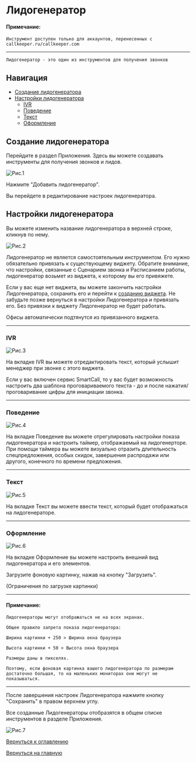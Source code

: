 # Лидогенератор

#### Примечание:
`Инструмент доступен только для аккаунтов, перенесенных с callkeeper.ru/callkeeper.com`
________

`Лидогенератор - это один из инструментов для получения звонков`

## Навигация


* [Создание лидогенератора](#создание-лидогенератора)
* [Настройки лидогенератора](#настройки-лидогенератора)
  * [IVR](#ivr)
  * [Поведение](#поведение)
  * [Текст](#текст)
  * [Оформление](#оформление)

## Создание лидогенератора

Перейдите в раздел Приложения. Здесь вы можете создавать инструменты для получения звонков и лидов.

![Рис.1](images/apps_new.png)

Нажмите "Добавить лидогенератор".

Вы перейдете в редактирование настроек лидогенератора.

## Настройки лидогенератора

Вы можете изменить название лидогенератора в верхней строке, кликнув по нему.

![Рис.2](images/leadgen_new.png)

Лидогенератор не является самостоятельным инструментом. Его нужно обязательно привязать к существующему виджету. Обратите внимание, что настройки, связанные с Сценарием звонка и Расписанием работы, лидогенератор возьмет из виджета, к которому вы его привяжете.

Если у вас еще нет виджета, вы можете закончить настройки Лидогенератора, сохранить его и перейти к [созданию виджета](/documentation/apps/widget/widget_ru.md). Не забудьте позже вернуться в настройки Лидогенератора и привязать его. Без привязки к виджету Лидогенератор не будет работать.


Офисы автоматически подтянутся из привязанного виджета.
_____
### IVR

![Рис.3](images/leadgen_ivr.png)

На вкладке IVR вы можете отредактировать текст, который услышит менеджер при звонке с этого виджета.

Если у вас включен сервис SmartCall, то у вас будет возможность настроить два шаблона проговариваемого текста - до и после нажатия/проговаривание цифры для инициации звонка.

______
### Поведение

![Рис.4](images/leadgen_behavior.png)

На вкладке Поведение вы можете отрегулировать настройки показа лидогенератора и настроить таймер, отображаемый на лидогенерторе. 
При помощи таймера вы можете визуально отразить длительность спецпредложения, особых скидок, завершения распродажи или другого, конечного по времени предложения.

_______
### Текст

![Рис.5](images/leadgen_text.png)

На вкладке Текст вы можете ввести текст, который будет отображаться на лидогенераторе.


_______
### Оформление

![Рис.6](images/leadgen_visuals_1.png)

На вкладке Оформление вы можете настроить внешний вид лидогенератора и его элементов.

Загрузите фоновую картинку, нажав на кнопку "Загрузить".

(Ограничения по загрузке картинки)
_______
#### Примечание:
`Лидогенераторы могут отображаться не на всех экранах.`

`Общее правило запрета показа лидогенератора:`

`Ширина картинки + 250 > Ширина окна браузера`

`Высота картинки + 50 > Высота окна браузера`

`Размеры даны в пикселях.`

`Поэтому, если фоновая картинка вашего лидогенератора по размерам достаточно большая, то на маленьких мониторах они могут не показываться.`
______

После завершения настроек Лидогенератора нажмите кнопку "Сохранить" в правом верхнем углу.

Все созданные Лидогенераторы отобразятся в общем списке инструментов в разделе Приложения.

![Рис.7](images/apps_leadgens.png)


[Вернуться к оглавлению](#)

[Вернуться на главную](/README.md)

